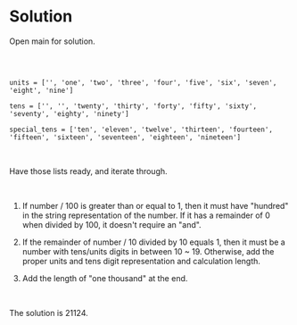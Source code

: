 
# Solution

  

Open main for solution.

<br/>

```

units = ['', 'one', 'two', 'three', 'four', 'five', 'six', 'seven', 'eight', 'nine']

tens = ['', '', 'twenty', 'thirty', 'forty', 'fifty', 'sixty', 'seventy', 'eighty', 'ninety']

special_tens = ['ten', 'eleven', 'twelve', 'thirteen', 'fourteen', 'fifteen', 'sixteen', 'seventeen', 'eighteen', 'nineteen']

```

<br/>

Have those lists ready, and iterate through.

<br/>

1. If number / 100 is greater than or equal to 1, then it must have "hundred" in the string representation of the number. If it has a remainder of 0 when divided by 100, it doesn't require an "and".

2. If the remainder of number / 10 divided by 10 equals 1, then it must be a number with tens/units digits in between 10 ~ 19. Otherwise, add the proper units and tens digit representation and calculation length.

3. Add the length of "one thousand" at the end.

<br/>

The solution is 21124.